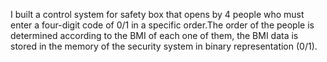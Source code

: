 I built a control system for safety box that opens by 4 people who must enter a four-digit code of 0/1 in a specific order.The order of the people is determined according to the BMI of each one of them, the BMI data is stored in the memory of the security system in binary representation (0/1).
